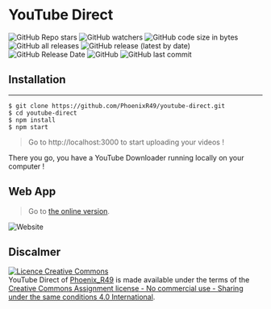 # YouTube Direct
![GitHub Repo stars](https://img.shields.io/github/stars/PhoenixR49/youtube-direct)
![GitHub watchers](https://img.shields.io/github/watchers/PhoenixR49/youtube-direct)
![GitHub code size in bytes](https://img.shields.io/github/languages/code-size/PhoenixR49/youtube-direct)
![GitHub all releases](https://img.shields.io/github/downloads/PhoenixR49/youtube-direct/total)
![GitHub release (latest by date)](https://img.shields.io/github/downloads/PhoenixR49/youtube-direct/latest/total)
![GitHub Release Date](https://img.shields.io/github/release-date/PhoenixR49/youtube-direct)
![GitHub](https://img.shields.io/github/license/PhoenixR49/youtube-direct)
![GitHub last commit](https://img.shields.io/github/last-commit/PhoenixR49/youtube-direct)

## Installation
***
```
$ git clone https://github.com/PhoenixR49/youtube-direct.git
$ cd youtube-direct 
$ npm install
$ npm start
```
> Go to http://localhost:3000 to start uploading your videos !

There you go, you have a YouTube Downloader running locally on your computer !

## Web App
> Go to [the online version](https://youtube-direct.vercel.app/).

![Website](https://img.shields.io/website?url=https%3A%2F%2Fyoutube-direct.vercel.app)
## Discalmer
<a rel="license" href="http://creativecommons.org/licenses/by-nc-sa/4.0/"><img alt="Licence Creative Commons" style="border-width:0" src="https://i.creativecommons.org/l/by-nc-sa/4.0/88x31.png" /></a><br /><span xmlns:dct="http://purl.org/dc/terms/" property="dct:title">YouTube Direct</span> of <a xmlns:cc="http://creativecommons.org/ns#" href="https://youtube-direct.vercel.app/" property="cc:attributionName" rel="cc:attributionURL">Phoenix_R49</a> is made available under the terms of the <a rel="license" href="http://creativecommons.org/licenses/by-nc-sa/4.0/">Creative Commons Assignment license - No commercial use - Sharing under the same conditions 4.0 International</a>.